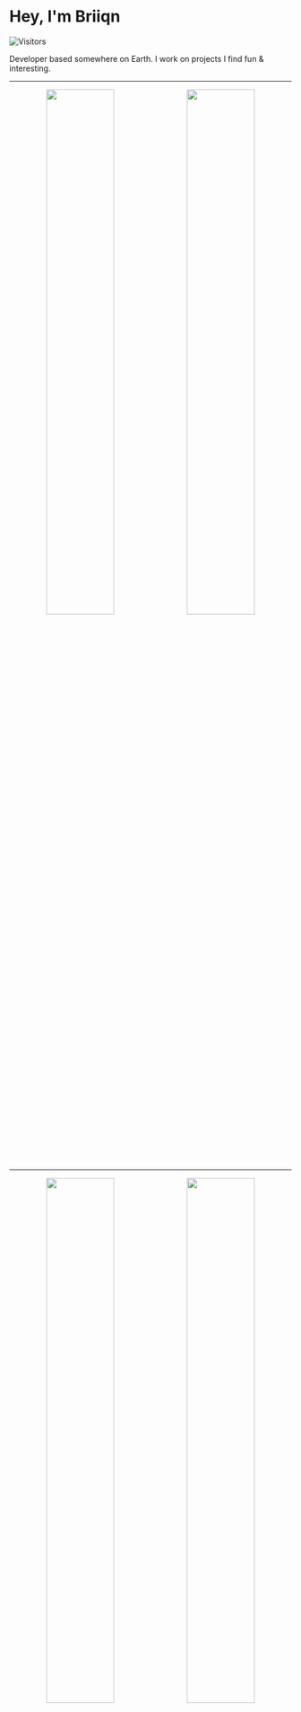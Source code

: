 # Hey, I'm Briiqn

![Visitors](https://komarev.com/ghpvc/?username=Briiqn&color=bf91f3)

Developer based somewhere on Earth. I work on projects I find fun & interesting.

---

<div align="center">
  <img src="https://github-readme-stats.vercel.app/api?username=Briiqn&show_icons=true&theme=radical&hide_border=true&bg_color=0d1117&title_color=bf91f3&icon_color=bf91f3&text_color=c9d1d9" width="49%" align="top" />
  <img src="https://github-readme-streak-stats-eight.vercel.app/?user=Briiqn&theme=radical&hide_border=true&background=0d1117&ring=bf91f3&fire=bf91f3&currStreakLabel=bf91f3" width="49%" align="top" />
</div>

---

<div align="center">
  <img src="https://github-readme-stats.vercel.app/api/top-langs/?username=Briiqn&layout=compact&theme=radical&hide_border=true&bg_color=0d1117&title_color=bf91f3&text_color=c9d1d9&langs_count=8" width="49%" align="top" />
  <img src="https://github-readme-stats.vercel.app/api/wakatime?username=Briiqn&theme=radical&hide_border=true&bg_color=0d1117&title_color=bf91f3&text_color=c9d1d9&layout=compact" width="49%" align="top" />
</div>

---

<img src="https://github-readme-activity-graph.vercel.app/graph?username=Briiqn&theme=react-dark&hide_border=true&area=true&custom_title=Contribution%20Graph" width="100%" />

---

<img src="https://github-profile-trophy.vercel.app/?username=Briiqn&theme=radical&no-frame=true&no-bg=true&margin-w=4&row=1" width="100%" />
